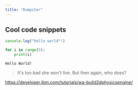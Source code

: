 ```yaml
---
title: "Dumpster"
---
```


## Cool code snippets

```javascript
console.log("hello world"!)
```

```python
for i in range(5):
    print(i)
```

`Hello World!`

> It's too bad she won't live. But then again, who does?

https://developer.ibm.com/tutorials/wa-build2dphysicsengine/
